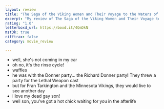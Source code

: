 ```yaml
---
layout: review
title: "The Saga of the Viking Women and Their Voyage to the Waters of the Great Sea Serpent (1957)"
excerpt: "My review of The Saga of the Viking Women and Their Voyage to the Waters of the Great Sea Serpent (1957)"
rating: "1.0"
letterboxd_url: https://boxd.it/4QmDkN
mst3k: true
rifftrax: false
category: movie_review

---
```


* well, she's not coming in my car
* oh no, it's the rinse cycle!
* waffles
* he was with the Donner party... the Richard Donner party! They threw a party for the Lethal Weapon cast
* but for Fran Tarkington and the Minnesota Vikings, they would live to see another day
* i love my dead gay son!
* well son, you've got a hot chick waiting for you in the afterlife